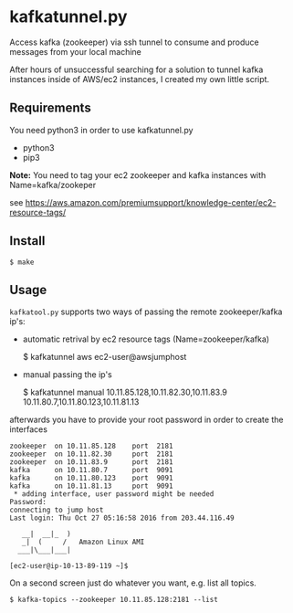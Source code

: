 
kafkatunnel.py
============
Access kafka (zookeeper) via ssh tunnel to consume and produce messages from your local machine

After hours of unsuccessful searching for a solution to tunnel kafka instances inside of AWS/ec2 instances, I created my own little script.

Requirements
------------
You need python3 in order to use kafkatunnel.py

* python3
* pip3

**Note:** You need to tag your ec2 zookeeper and kafka instances with Name=kafka/zookeper

see https://aws.amazon.com/premiumsupport/knowledge-center/ec2-resource-tags/

Install
-------

    $ make

Usage
-----

`kafkatool.py` supports two ways of passing the remote zookeeper/kafka ip's:

* automatic retrival by ec2 resource tags (Name=zookeeper/kafka)

    $ kafkatunnel aws ec2-user@awsjumphost

* manual passing the ip's

    $ kafkatunnel manual 10.11.85.128,10.11.82.30,10.11.83.9 10.11.80.7,10.11.80.123,10.11.81.13

afterwards you have to provide your root password in order to create the interfaces

    zookeeper  on 10.11.85.128    port  2181
    zookeeper  on 10.11.82.30     port  2181
    zookeeper  on 10.11.83.9      port  2181
    kafka      on 10.11.80.7      port  9091
    kafka      on 10.11.80.123    port  9091
    kafka      on 10.11.81.13     port  9091
     * adding interface, user password might be needed
    Password:
    connecting to jump host
    Last login: Thu Oct 27 05:16:58 2016 from 203.44.116.49

       __|  __|_  )
       _|  (     /   Amazon Linux AMI
      ___|\___|___|

    [ec2-user@ip-10-13-89-119 ~]$

On a second screen just do whatever you want, e.g. list all topics.

    $ kafka-topics --zookeeper 10.11.85.128:2181 --list
